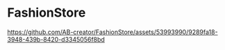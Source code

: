 # FashionStore

https://github.com/AB-creator/FashionStore/assets/53993990/9289fa18-3948-439b-8420-d3345056f8bd

